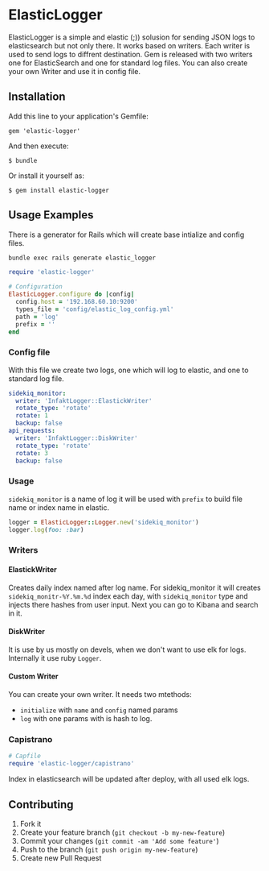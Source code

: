# ElasticLogger

ElasticLogger is a simple and elastic (;)) solusion for sending JSON logs to elasticsearch but not only there. It works based on writers. Each writer is used to send logs to diffrent destination. Gem is released with two writers one for ElasticSearch and one for standard log files. You can also create your own Writer and use it in config file.

## Installation

Add this line to your application's Gemfile:

    gem 'elastic-logger'

And then execute:

    $ bundle

Or install it yourself as:

    $ gem install elastic-logger

## Usage Examples

There is a generator for Rails which will create base intialize and config files.
```bash
bundle exec rails generate elastic_logger
```

```ruby
require 'elastic-logger'

# Configuration
ElasticLogger.configure do |config|
  config.host = '192.168.60.10:9200'
  types_file = 'config/elastic_log_config.yml'
  path = 'log'
  prefix = ''
end
```

### Config file
With this file we create two logs, one which will log to elastic, and one to standard log file.

```yml
sidekiq_monitor:
  writer: 'InfaktLogger::ElastickWriter'
  rotate_type: 'rotate'
  rotate: 1
  backup: false
api_requests:
  writer: 'InfaktLogger::DiskWriter'
  rotate_type: 'rotate'
  rotate: 3
  backup: false
```
### Usage

`sidekiq_monitor` is a name of log it will be used with `prefix` to build file name or index name in elastic.

```ruby
logger = ElasticLogger::Logger.new('sidekiq_monitor')
logger.log(foo: :bar)
```

### Writers

#### ElastickWriter

Creates daily index named after log name. For sidekiq_monitor it will creates `sidekiq_monitr-%Y.%m.%d` index each day, with `sidekiq_monitor` type and injects there hashes from user input. Next you can go to Kibana and search in it.

#### DiskWriter

It is use by us mostly on devels, when we don't want to use elk for logs. Internally it use ruby `Logger`.

#### Custom Writer

You can create your own writer. It needs two mtethods:
* `initialize` with `name` and `config` named params
* `log` with one params with is hash to log.

### Capistrano

```ruby
# Capfile
require 'elastic-logger/capistrano'
```

Index in elasticsearch will be updated after deploy, with all used elk logs.

## Contributing

1. Fork it
2. Create your feature branch (`git checkout -b my-new-feature`)
3. Commit your changes (`git commit -am 'Add some feature'`)
4. Push to the branch (`git push origin my-new-feature`)
5. Create new Pull Request
